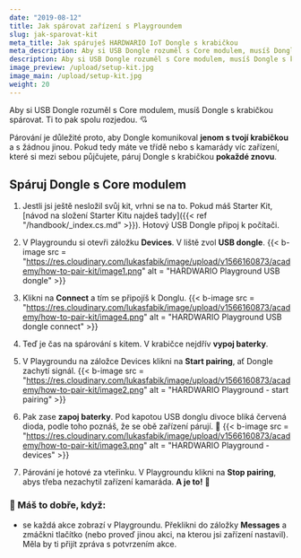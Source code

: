 ```yaml
---
date: "2019-08-12"
title: Jak spárovat zařízení s Playgroundem
slug: jak-sparovat-kit
meta_title: Jak spáruješ HARDWARIO IoT Dongle s krabičkou
meta_description: Aby si USB Dongle rozuměl s Core modulem, musíš Dongle s krabičkou spárovat. Ti si pak mezi sebou vytvoří spojení. Mrkni, jak na to.
description: Aby si USB Dongle rozuměl s Core modulem, musíš Dongle s krabičkou spárovat. Ti si pak mezi sebou vytvoří spojení. Mrkni, jak na to.
image_preview: /upload/setup-kit.jpg
image_main: /upload/setup-kit.jpg
weight: 20
---
```


Aby si USB Dongle rozuměl s Core modulem, musíš Dongle s krabičkou spárovat. Ti to pak spolu rozjedou. 💘

Párování je důležité proto, aby Dongle komunikoval **jenom s tvojí krabičkou** a s žádnou jinou. Pokud tedy máte ve třídě nebo s kamarády víc zařízení, které si mezi sebou půjčujete, páruj Dongle s krabičkou **pokaždé znovu**.

## Spáruj Dongle s Core modulem
1. Jestli jsi ještě nesložil svůj kit, vrhni se na to. Pokud máš Starter Kit, [návod na složení Starter Kitu najdeš tady]({{< ref "/handbook/_index.cs.md" >}}). Hotový USB Dongle připoj k počítači.

2. V Playgroundu si otevři záložku **Devices**. V liště zvol **USB dongle**.
{{< b-image src = "https://res.cloudinary.com/lukasfabik/image/upload/v1566160873/academy/how-to-pair-kit/image1.png" alt = "HARDWARIO Playground USB dongle" >}}

3. Klikni na **Connect** a tím se připojíš k Donglu.
{{< b-image src = "https://res.cloudinary.com/lukasfabik/image/upload/v1566160873/academy/how-to-pair-kit/image4.png" alt = "HARDWARIO Playground USB dongle connect" >}}

4. Teď je čas na spárování s kitem. V krabičce nejdřív **vypoj baterky**.
5. V Playgroundu na záložce Devices klikni na **Start pairing**, ať Dongle zachytí signál.
{{< b-image src = "https://res.cloudinary.com/lukasfabik/image/upload/v1566160873/academy/how-to-pair-kit/image2.png" alt = "HARDWARIO Playground - start pairing" >}}

6. Pak zase **zapoj baterky**. Pod kapotou USB donglu divoce bliká červená dioda, podle toho poznáš, že se obě zařízení párují. 🚨
{{< b-image src = "https://res.cloudinary.com/lukasfabik/image/upload/v1566160873/academy/how-to-pair-kit/image3.png" alt = "HARDWARIO Playground - devices" >}}

7. Párování je hotové za vteřinku. V Playgroundu klikni na **Stop pairing**, abys třeba nezachytil zařízení kamaráda. **A je to!** 💪


### 🙌 Máš to dobře, když:
* se každá akce zobrazí v Playgroundu. Překlikni do záložky **Messages** a zmáčkni tlačítko (nebo proveď jinou akci, na kterou jsi zařízení nastavil). Měla by ti přijít zpráva s potvrzením akce.
